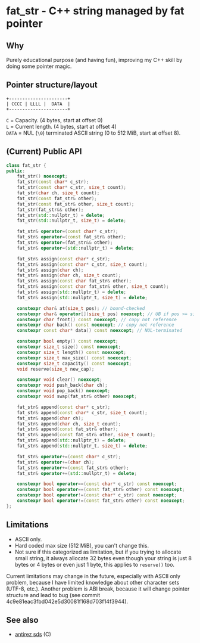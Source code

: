 # fat\_str - C++ string managed by fat pointer


## Why

Purely educational purpose (and having fun), improving my C++ skill by doing
some pointer magic.


## Pointer structure/layout

```
+----------------------+
| CCCC | LLLL |  DATA  |
+----------------------+
```

`C` = Capacity. (4 bytes, start at offset 0)<br/>
`L` = Current length. (4 bytes, start at offset 4)<br/>
`DATA` = NUL (`\0`) terminated ASCII string (0 to 512 MiB, start at offset 8).


## (Current) Public API

```cpp
class fat_str {
public:
    fat_str() noexcept;
    fat_str(const char* c_str);
    fat_str(const char* c_str, size_t count);
    fat_str(char ch, size_t count);
    fat_str(const fat_str& other);
    fat_str(const fat_str& other, size_t count);
    fat_str(fat_str&& other);
    fat_str(std::nullptr_t) = delete;
    fat_str(std::nullptr_t, size_t) = delete;

    fat_str& operator=(const char* c_str);
    fat_str& operator=(const fat_str& other);
    fat_str& operator=(fat_str&& other);
    fat_str& operator=(std::nullptr_t) = delete;

    fat_str& assign(const char* c_str);
    fat_str& assign(const char* c_str, size_t count);
    fat_str& assign(char ch);
    fat_str& assign(char ch, size_t count);
    fat_str& assign(const char fat_str& other);
    fat_str& assign(const char fat_str& other, size_t count);
    fat_str& assign(std::nullptr_t) = delete;
    fat_str& assign(std::nullptr_t, size_t) = delete;

    constexpr char& at(size_t pos); // bound-checked
    constexpr char& operator[](size_t pos) noexcept; // UB if pos >= size()
    constexpr char front() const noexcept; // copy not reference
    constexpr char back() const noexcept; // copy not reference
    constexpr const char* data() const noexcept; // NUL-terminated

    constexpr bool empty() const noexcept;
    constexpr size_t size() const noexcept;
    constexpr size_t length() const noexcept;
    constexpr size_t max_size() const noexcept;
    constexpr size_t capacity() const noexcept;
    void reserve(size_t new_cap);

    constexpr void clear() noexcept;
    constexpr void push_back(char ch);
    constexpr void pop_back() noexcept;
    constexpr void swap(fat_str& other) noexcept;

    fat_str& append(const char* c_str);
    fat_str& append(const char* c_str, size_t count);
    fat_str& append(char ch);
    fat_str& append(char ch, size_t count);
    fat_str& append(const fat_str& other);
    fat_str& append(const fat_str& other, size_t count);
    fat_str& append(std::nullptr_t) = delete;
    fat_str& append(std::nullptr_t, size_t) = delete;

    fat_str& operator+=(const char* c_str);
    fat_str& operator+=(char ch);
    fat_str& operator+=(const fat_str& other);
    fat_str& operator+=(std::nullptr_t) = delete;

    constexpr bool operator==(const char* c_str) const noexcept;
    constexpr bool operator==(const fat_str& other) const noexcept;
    constexpr bool operator!=(const char* c_str) const noexcept;
    constexpr bool operator!=(const fat_str& other) const noexcept;
};
```


## Limitations

- ASCII only.
- Hard coded max size (512 MiB), you can't change this.
- Not sure if this categorized as limitation, but if you trying to allocate
  small string, it always allocate 32 bytes even though your string is just
  8 bytes or 4 bytes or even just 1 byte, this applies to `reserve()` too.

Current limitations may change in the future, especially with ASCII only problem,
because I have limited knowledge about other character sets (UTF-8, etc.).
Another problem is ABI break, because it will change pointer structure and
lead to bug (see commit 4c9e81eac3fbd042e5d30081f168d703f14f3944).


## See also
- [antirez sds](https://github.com/antirez/sds) (C)
